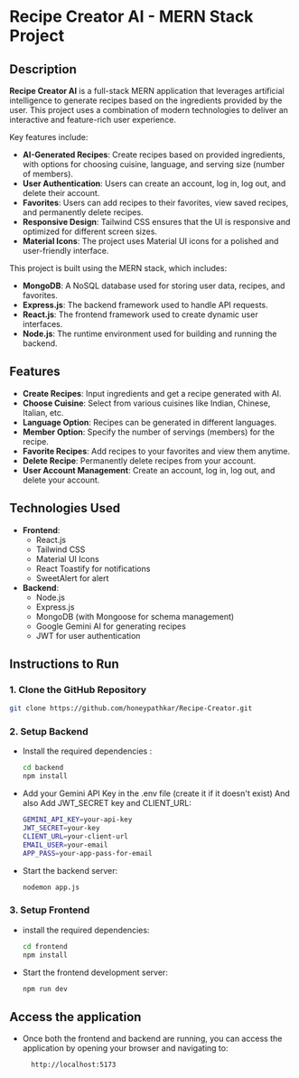 # Recipe Creator AI - MERN Stack Project

## Description

**Recipe Creator AI** is a full-stack MERN application that leverages artificial intelligence to generate recipes based on the ingredients provided by the user. This project uses a combination of modern technologies to deliver an interactive and feature-rich user experience.

Key features include:

- **AI-Generated Recipes**: Create recipes based on provided ingredients, with options for choosing cuisine, language, and serving size (number of members).
- **User Authentication**: Users can create an account, log in, log out, and delete their account.
- **Favorites**: Users can add recipes to their favorites, view saved recipes, and permanently delete recipes.
- **Responsive Design**: Tailwind CSS ensures that the UI is responsive and optimized for different screen sizes.
- **Material Icons**: The project uses Material UI icons for a polished and user-friendly interface.

This project is built using the MERN stack, which includes:

- **MongoDB**: A NoSQL database used for storing user data, recipes, and favorites.
- **Express.js**: The backend framework used to handle API requests.
- **React.js**: The frontend framework used to create dynamic user interfaces.
- **Node.js**: The runtime environment used for building and running the backend.

## Features

- **Create Recipes**: Input ingredients and get a recipe generated with AI.
- **Choose Cuisine**: Select from various cuisines like Indian, Chinese, Italian, etc.
- **Language Option**: Recipes can be generated in different languages.
- **Member Option**: Specify the number of servings (members) for the recipe.
- **Favorite Recipes**: Add recipes to your favorites and view them anytime.
- **Delete Recipe**: Permanently delete recipes from your account.
- **User Account Management**: Create an account, log in, log out, and delete your account.

## Technologies Used

- **Frontend**:
  - React.js
  - Tailwind CSS
  - Material UI Icons
  - React Toastify for notifications
  - SweetAlert for alert
- **Backend**:
  - Node.js
  - Express.js
  - MongoDB (with Mongoose for schema management)
  - Google Gemini AI for generating recipes
  - JWT for user authentication

## Instructions to Run

### 1. Clone the GitHub Repository

```bash
git clone https://github.com/honeypathkar/Recipe-Creator.git
```

### 2. Setup Backend

- Install the required dependencies :

  ```bash
  cd backend
  npm install
  ```

- Add your Gemini API Key in the .env file (create it if it doesn't exist) And also Add JWT_SECRET key and CLIENT_URL:
  ```bash
  GEMINI_API_KEY=your-api-key
  JWT_SECRET=your-key
  CLIENT_URL=your-client-url
  EMAIL_USER=your-email
  APP_PASS=your-app-pass-for-email
  ```
- Start the backend server:
  ```bash
  nodemon app.js
  ```

### 3. Setup Frontend

- install the required dependencies:
  ```bash
  cd frontend
  npm install
  ```
- Start the frontend development server:
  ```bash
  npm run dev
  ```

## Access the application

- Once both the frontend and backend are running, you can access the application by opening your browser and navigating to:
  ```bash
    http://localhost:5173
  ```
